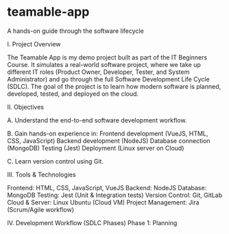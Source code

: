 # teamable-app
A hands-on guide through the software lifecycle

I. Project Overview

The Teamable App is my demo project built as part of the IT Beginners Course. It simulates a real-world software project, where we take up different IT roles (Product Owner, Developer, Tester, and System Administrator) and go through the full Software Development Life Cycle (SDLC).
The goal of the project is to learn how modern software is planned, developed, tested, and deployed on the cloud.

II. Objectives

A. Understand the end-to-end software development workflow.

B. Gain hands-on experience in:
Frontend development (VueJS, HTML, CSS, JavaScript)
Backend development (NodeJS)
Database connection (MongoDB)
Testing (Jest)
Deployment (Linux server on Cloud)

C. Learn version control using Git.

III. Tools & Technologies

Frontend: HTML, CSS, JavaScript, VueJS
Backend: NodeJS
Database: MongoDB
Testing: Jest (Unit & Integration tests)
Version Control: Git, GitLab
Cloud & Server: Linux Ubuntu (Cloud VM)
Project Management: Jira (Scrum/Agile workflow)

IV. Development Workflow (SDLC Phases)
Phase 1: Planning
